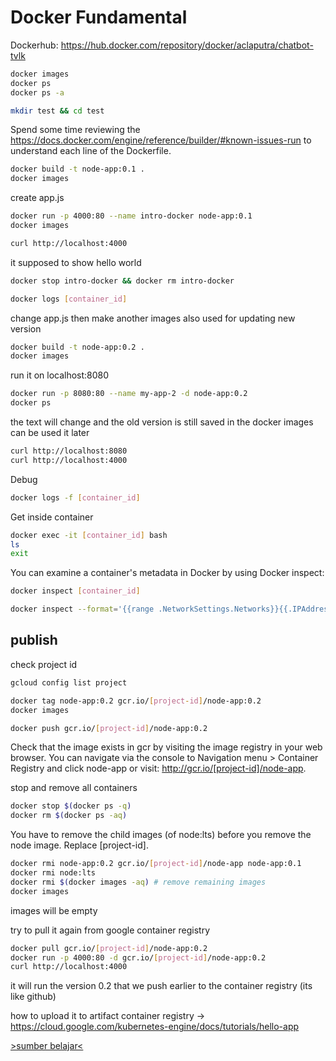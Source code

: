 # Docker Fundamental
Dockerhub: https://hub.docker.com/repository/docker/aclaputra/chatbot-tvlk

```bash
docker images
docker ps
docker ps -a

mkdir test && cd test
```

Spend some time reviewing the https://docs.docker.com/engine/reference/builder/#known-issues-run to understand each line of the Dockerfile.

```bash
docker build -t node-app:0.1 .
docker images
```
create app.js
```bash
docker run -p 4000:80 --name intro-docker node-app:0.1
docker images
```

```bash
curl http://localhost:4000
```
it supposed to show hello world

```bash
docker stop intro-docker && docker rm intro-docker
```
```bash
docker logs [container_id]
```

change app.js then make another images
also used for updating new version
```bash
docker build -t node-app:0.2 .
docker images
```
run it on localhost:8080
```bash
docker run -p 8080:80 --name my-app-2 -d node-app:0.2
docker ps
```
the text will change and the old version is still saved in the docker images can be used it later
```bash
curl http://localhost:8080
curl http://localhost:4000
```
Debug
```bash
docker logs -f [container_id]
```

Get inside container 
```bash
docker exec -it [container_id] bash
ls
exit
```
You can examine a container's metadata in Docker by using Docker inspect:
```bash
docker inspect [container_id]
```
```bash
docker inspect --format='{{range .NetworkSettings.Networks}}{{.IPAddress}}{{end}}' [container_id]
```

## publish
check project id
```bash
gcloud config list project
```

```bash
docker tag node-app:0.2 gcr.io/[project-id]/node-app:0.2
docker images

docker push gcr.io/[project-id]/node-app:0.2
```
Check that the image exists in gcr by visiting the image registry in your web browser. You can navigate via the console to Navigation menu > Container Registry and click node-app or visit: http://gcr.io/[project-id]/node-app.

stop and remove all containers
```bash
docker stop $(docker ps -q)
docker rm $(docker ps -aq)
```
You have to remove the child images (of node:lts) before you remove the node image. Replace [project-id].
```bash
docker rmi node-app:0.2 gcr.io/[project-id]/node-app node-app:0.1
docker rmi node:lts
docker rmi $(docker images -aq) # remove remaining images
docker images
```
images will be empty

try to pull it again from google container registry
```bash
docker pull gcr.io/[project-id]/node-app:0.2
docker run -p 4000:80 -d gcr.io/[project-id]/node-app:0.2
curl http://localhost:4000
```
it will run the version 0.2 that we push earlier to the container registry (its like github)

how to upload it to artifact container registry -> https://cloud.google.com/kubernetes-engine/docs/tutorials/hello-app

[>sumber belajar<](https://www.cloudskillsboost.google/focuses/1029?parent=catalog)
